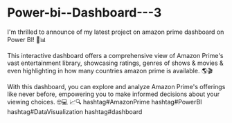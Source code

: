 # Power-bi--Dashboard---3
I'm thrilled to announce of my latest project on amazon prime dashboard on Power BI! 🚀📊

This interactive dashboard offers a comprehensive view of Amazon Prime's vast entertainment library, showcasing ratings, genres of shows & movies & even highlighting in how many countries amazon prime is available. 🌎🎬

With this dashboard, you can explore and analyze Amazon Prime's offerings like never before, empowering you to make informed decisions about your viewing choices. 🤓💻 📈🔍 hashtag#AmazonPrime hashtag#PowerBI hashtag#DataVisualization hashtag#dashboard
